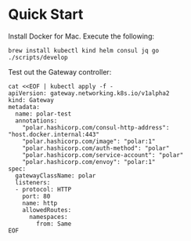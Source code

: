 # Quick Start

Install Docker for Mac. Execute the following:

```/bin/bash
brew install kubectl kind helm consul jq go
./scripts/develop
```

Test out the Gateway controller:

```/bin/bash
cat <<EOF | kubectl apply -f -
apiVersion: gateway.networking.k8s.io/v1alpha2
kind: Gateway
metadata:
  name: polar-test
  annotations:
    "polar.hashicorp.com/consul-http-address": "host.docker.internal:443"
    "polar.hashicorp.com/image": "polar:1"
    "polar.hashicorp.com/auth-method": "polar"
    "polar.hashicorp.com/service-account": "polar"
    "polar.hashicorp.com/envoy": "polar:1"
spec:
  gatewayClassName: polar
  listeners:  
  - protocol: HTTP
    port: 80
    name: http
    allowedRoutes:
      namespaces:
        from: Same
EOF
```